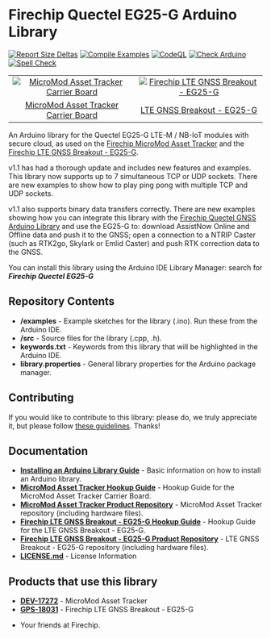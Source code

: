 Firechip Quectel EG25-G Arduino Library
==============================

[![Report Size Deltas](https://github.com/firechip/Firechip_Quectel_EG25-G_Arduino_Library/actions/workflows/report-size-deltas.yml/badge.svg)](https://github.com/firechip/Firechip_Quectel_EG25-G_Arduino_Library/actions/workflows/report-size-deltas.yml)
[![Compile Examples](https://github.com/firechip/Firechip_Quectel_EG25-G_Arduino_Library/actions/workflows/compile-examples.yml/badge.svg)](https://github.com/firechip/Firechip_Quectel_EG25-G_Arduino_Library/actions/workflows/compile-examples.yml)
[![CodeQL](https://github.com/firechip/Firechip_Quectel_EG25-G_Arduino_Library/actions/workflows/codeql.yml/badge.svg)](https://github.com/firechip/Firechip_Quectel_EG25-G_Arduino_Library/actions/workflows/codeql.yml)
[![Check Arduino](https://github.com/firechip/Firechip_Quectel_EG25-G_Arduino_Library/actions/workflows/check-arduino.yml/badge.svg)](https://github.com/firechip/Firechip_Quectel_EG25-G_Arduino_Library/actions/workflows/check-arduino.yml)
[![Spell Check](https://github.com/firechip/Firechip_Quectel_EG25-G_Arduino_Library/actions/workflows/spell-check.yml/badge.svg)](https://github.com/firechip/Firechip_Quectel_EG25-G_Arduino_Library/actions/workflows/spell-check.yml)


<table class="table table-hover table-striped table-bordered">
    <tr align="center">
      <td><a href="https://firechip.dev/products/17272"><img src="https://cdn.firechip.com/assets/parts/1/6/2/7/9/17272-Firechip_MicroMod_Asset_Tracker_Carrier_Board-01a.jpg" alt="MicroMod Asset Tracker Carrier Board"></a></td>
      <td><a href="https://firechip.dev/products/18031"><img src="https://cdn.firechip.com/assets/parts/1/7/2/6/0/18031-Firechip_LTE_GNSS_Breakout_-_EG25-G-01.jpg" alt="Firechip LTE GNSS Breakout - EG25-G"</a></td>
    </tr>
    <tr align="center">
      <td><a href="https://firechip.dev/products/17272">MicroMod Asset Tracker Carrier Board</a></td>
      <td><a href="https://firechip.dev/products/18031">LTE GNSS Breakout - EG25-G</a></td>
    </tr>
</table>
       
An Arduino library for the Quectel EG25-G LTE-M / NB-IoT modules with secure cloud, as used on the [Firechip MicroMod Asset Tracker](https://firechip.dev/products/17272) and the [Firechip LTE GNSS Breakout - EG25-G](https://firechip.dev/products/18031).

v1.1 has had a thorough update and includes new features and examples. This library now supports up to 7 simultaneous TCP or UDP sockets. There are new examples to show how to play ping pong with multiple TCP and UDP sockets.

v1.1 also supports binary data transfers correctly. There are new examples showing how you can integrate this library with the [Firechip Quectel GNSS Arduino Library](https://github.com/firechip/Firechip_Quectel_GNSS_Arduino_Library) and use the EG25-G to: download AssistNow Online and Offline data and push it to the GNSS; open a connection to a NTRIP Caster (such as RTK2go, Skylark or Emlid Caster) and push RTK correction data to the GNSS.

You can install this library using the Arduino IDE Library Manager: search for _**Firechip Quectel EG25-G**_

## Repository Contents

* **/examples** - Example sketches for the library (.ino). Run these from the Arduino IDE.
* **/src** - Source files for the library (.cpp, .h).
* **keywords.txt** - Keywords from this library that will be highlighted in the Arduino IDE.
* **library.properties** - General library properties for the Arduino package manager.

## Contributing

If you would like to contribute to this library: please do, we truly appreciate it, but please follow [these guidelines](./CONTRIBUTING.md). Thanks!

## Documentation

* **[Installing an Arduino Library Guide](https://learn.firechip.com/tutorials/installing-an-arduino-library)** - Basic information on how to install an Arduino library.
* **[MicroMod Asset Tracker Hookup Guide](https://learn.firechip.com/tutorials/micromod-asset-tracker-carrier-board-hookup-guide)** - Hookup Guide for the MicroMod Asset Tracker Carrier Board.
* **[MicroMod Asset Tracker Product Repository](https://github.com/firechip/MicroMod_Asset_Tracker)** - MicroMod Asset Tracker repository (including hardware files).
* **[Firechip LTE GNSS Breakout - EG25-G Hookup Guide](https://learn.firechip.com/tutorials/lte-gnss-breakout---sara-r5-hookup-guide)** - Hookup Guide for the LTE GNSS Breakout - EG25-G.
* **[Firechip LTE GNSS Breakout - EG25-G Product Repository](https://github.com/firechip/Firechip_LTE_GNSS_Breakout_EG25-G10M8S)** - LTE GNSS Breakout - EG25-G repository (including hardware files).
* **[LICENSE.md](./LICENSE.md)** - License Information

## Products that use this library

* **[DEV-17272](https://firechip.dev/products/17272)** - MicroMod Asset Tracker
* **[GPS-18031](https://firechip.dev/products/18031)** - Firechip LTE GNSS Breakout - EG25-G

- Your friends at Firechip.
